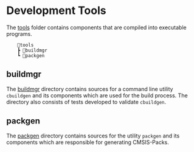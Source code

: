 # Development Tools

The [tools](./tools/) folder contains components that are compiled into
executable programs.

```
    📂tools
    ┣ 📂buildmgr
    ┗ 📂packgen
```

## buildmgr

The [buildmgr](./buildmgr) directory contains sources for a command line
utility `cbuildgen` and its components which are used for the build process.
The directory also consists of tests developed to validate `cbuildgen`.

## packgen

The [packgen](./packgen) directory contains sources for the utility `packgen`
and its components which are responsible for generating CMSIS-Packs.
